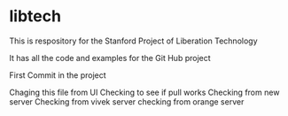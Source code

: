 libtech
=======

This is respository for the Stanford Project of Liberation Technology

It has all the code and examples for the Git Hub project

First Commit in the project

Chaging this file from UI
Checking to see if pull works
Checking from new server
Checking from vivek server
checking from orange server
